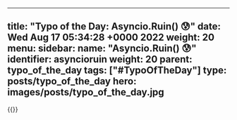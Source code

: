 
---
title: "Typo of the Day: Asyncio.Ruin() 😰"
date: Wed Aug 17 05:34:28 +0000 2022
weight: 20
menu:
  sidebar:
    name: "Asyncio.Ruin() 😰"
    identifier: asyncioruin
    weight: 20
    parent: typo_of_the_day
tags: ["#TypoOfTheDay"]
type: posts/typo_of_the_day
hero: images/posts/typo_of_the_day.jpg
---


{{<tweet user="mariatta" id="1559775650038235136">}}

